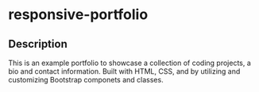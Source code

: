 # responsive-portfolio

## Description

This is an example portfolio to showcase a collection of coding projects, a bio and contact information. Built with HTML, CSS, and by utilizing and customizing Bootstrap componets and classes.